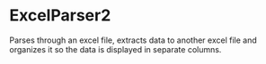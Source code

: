 # ExcelParser2
Parses through an excel file, extracts data to another excel file and organizes it so the data is displayed in separate columns.
